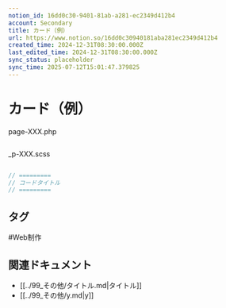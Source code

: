 ```yaml
---
notion_id: 16dd0c30-9401-81ab-a281-ec2349d412b4
account: Secondary
title: カード（例）
url: https://www.notion.so/16dd0c30940181aba281ec2349d412b4
created_time: 2024-12-31T08:30:00.000Z
last_edited_time: 2024-12-31T08:30:00.000Z
sync_status: placeholder
sync_time: 2025-07-12T15:01:47.379825
---
```

# カード（例）

page-XXX.php
```php

```
_p-XXX.scss
```scss

```
```javascript
// =========
// コードタイトル
// =========
```

## タグ

#Web制作 

## 関連ドキュメント

- [[../99_その他/タイトル.md|タイトル]]
- [[../99_その他/y.md|y]]
